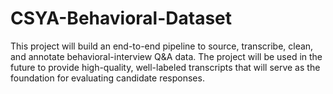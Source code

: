 # CSYA-Behavioral-Dataset
This project will build an end-to-end pipeline to source, transcribe, clean, and annotate behavioral-interview Q&amp;A data. The project will be used in the future to provide high-quality, well-labeled transcripts that will serve as the foundation for evaluating candidate responses.
